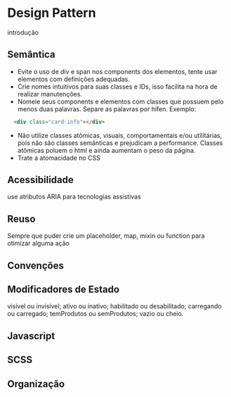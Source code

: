 # Design Pattern

introdução

## Semântica
* Evite o uso de div e span nos components dos elementos, tente usar elementos com definições adequadas.
* Crie nomes intuitivos para suas classes e IDs, isso facilita na hora de realizar manutenções.  
* Nomeie seus components e elementos com classes que possuem pelo menos duas palavras. Separe as palavras por hífen. 
  Exemplo:
  
```html
  <div class="card-info"></div>
```
  
* Não utilize classes atômicas, visuais, comportamentais e/ou utilitárias, pois não são classes semânticas e prejudicam a performance. Classes atômicas poluem o html e ainda aumentam o peso da página.
* Trate a atomacidade no CSS

## Acessibilidade
use atributos ARIA para tecnologias assistivas

## Reuso
Sempre que puder crie um placeholder, map, mixin ou function para otimizar alguma ação

## Convenções

## Modificadores de Estado

visível ou invisível;
ativo ou inativo;
habilitado ou desabilitado;
carregando ou carregado;
temProdutos ou semProdutos;
vazio ou cheio.

## Javascript
## SCSS
## Organização
